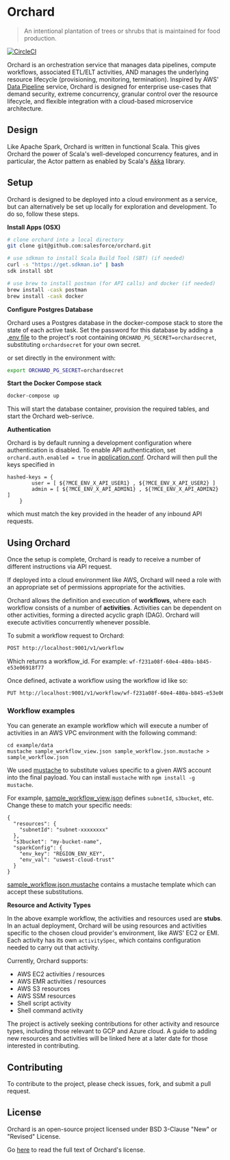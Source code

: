 # Orchard

> An intentional plantation of trees or shrubs that is maintained for food production.

[![CircleCI](https://circleci.com/gh/salesforce/orchard.svg?style=svg)](https://circleci.com/gh/salesforce/orchard)

Orchard is an orchestration service that manages data pipelines, compute workflows, associated ETL/ELT activities, AND manages the underlying resource lifecycle (provisioning, monitoring, termination).
Inspired by AWS' [Data Pipeline](https://aws.amazon.com/datapipeline/) service, Orchard is designed for enterprise use-cases that demand security, extreme concurrency, granular control over the resource lifecycle, and flexible integration with a cloud-based microservice architecture.

## Design
Like Apache Spark, Orchard is written in functional Scala. This gives Orchard the power of Scala's well-developed concurrency features, and in particular, the Actor pattern as enabled by Scala's [Akka](https://github.com/akka/akka) library.

## Setup
Orchard is designed to be deployed into a cloud environment as a service, but can alternatively be set up locally for exploration and development. To do so, follow these steps. 

**Install Apps (OSX)**
```sh
# clone orchard into a local directory
git clone git@github.com:salesforce/orchard.git

# use sdkman to install Scala Build Tool (SBT) (if needed)
curl -s "https://get.sdkman.io" | bash
sdk install sbt

# use brew to install postman (for API calls) and docker (if needed)
brew install -cask postman
brew install -cask docker
```

**Configure Postgres Database**

Orchard uses a Postgres database in the docker-compose stack to store the state of each active task. Set the password for this database by adding a [.env file](https://docs.docker.com/compose/environment-variables/#the-env-file) to the project's root containing `ORCHARD_PG_SECRET=orchardsecret`, substituting `orchardsecret` for your own secret.

or set directly in the environment with:
```sh
export ORCHARD_PG_SECRET=orchardsecret
```

**Start the Docker Compose stack**
```sh
docker-compose up
```

This will start the database container, provision the required tables, and start the Orchard web-serivce. 

**Authentication**

Orchard is by default running a development configuration where authentication is disabled. To enable API authentication, set `orchard.auth.enabled = true` in [application.conf](https://github.com/salesforce/orchard/blob/master/orchard-ws/conf/application.conf). Orchard will then pull the keys specified in 
```
hashed-keys = {
        user = [ ${?MCE_ENV_X_API_USER1} , ${?MCE_ENV_X_API_USER2} ]
        admin = [ ${?MCE_ENV_X_API_ADMIN1} , ${?MCE_ENV_X_API_ADMIN2} ]
    }
```
which must match the key provided in the header of any inbound API requests. 

## Using Orchard
Once the setup is complete, Orchard is ready to receive a number of different instructions via API request.

If deployed into a cloud environment like AWS, Orchard will need a role with an appropriate set of permissions appropriate for the activities. 

Orchard allows the definition and execution of **workflows**, where each workflow consists of a number of **activities**. Activities can be dependent on other activities, forming a directed acyclic graph (DAG). Orchard will execute activities concurrently whenever possible.

To submit a workflow request to Orchard:
```html
POST http://localhost:9001/v1/workflow
```
Which returns a workflow_id. For example: `wf-f231a08f-60e4-480a-b845-e53e06918f77`

Once defined, activate a workflow using the workflow id like so:
```html
PUT http://localhost:9001/v1/workflow/wf-f231a08f-60e4-480a-b845-e53e06918f77
```

### Workflow examples

You can generate an example workflow which will execute a number of activities in an AWS VPC environment with the following command:

```
cd example/data
mustache sample_workflow_view.json sample_workflow.json.mustache > sample_workflow.json
```

We used [mustache](https://github.com/janl/mustache.js/) to substitute values specific to a given AWS account into the final payload. You can install `mustache` with `npm install -g mustache`.

For example, [sample_workflow_view.json](./examples/data/sample_workflow_view.json) defines `subnetId`, `s3bucket`, etc.  Change these to match your specific needs:

```
{
  "resources": {
    "subnetId": "subnet-xxxxxxxx"
  },
  "s3bucket": "my-bucket-name",
  "sparkConfig": {
    "env_key": "REGION_ENV_KEY",
    "env_val": "uswest-cloud-trust"
  }
}
```

[sample_workflow.json.mustache](./example/data/sample_workflow.json.mustache) contains a mustache template which can accept these substitutions.



**Resource and Activity Types**

In the above example workflow, the activities and resources used are **stubs**. In an actual deployment, Orchard will be using resources and activities specific to the chosen cloud provider's environment, like AWS' EC2 or EMI. Each activity has its own `activitySpec`, which contains configuration needed to carry out that activity.

Currently, Orchard supports:
- AWS EC2 activities / resources
- AWS EMR activities / resources
- AWS S3 resources
- AWS SSM resources
- Shell script activity
- Shell command activity

The project is actively seeking contributions for other activity and resource types, including those relevant to GCP and Azure cloud. A guide to adding new resources and activities will be linked here at a later date for those interested in contributing. 

## Contributing
To contribute to the project, please check issues, fork, and submit a pull request. 

## License
Orchard is an open-source project licensed under BSD 3-Clause "New" or "Revised" License. 

Go [here](https://github.com/salesforce/orchard/blob/master/LICENSE.txt) to read the full text of Orchard's license. 
